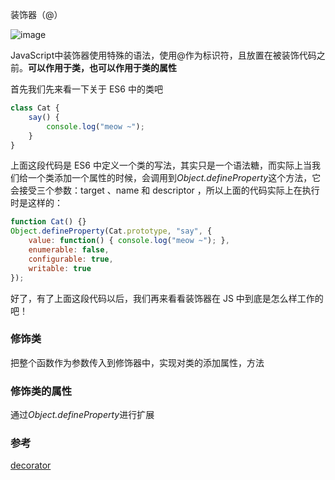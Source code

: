 装饰器（@）

![image](https://misc.aotu.io/Secbone/decorator/decorator_840x340.jpg)

JavaScript中装饰器使用特殊的语法，使用@作为标识符，且放置在被装饰代码之前。**可以作用于类，也可以作用于类的属性**

首先我们先来看一下关于 ES6 中的类吧

```js
class Cat {
    say() {
        console.log("meow ~");
    }
}
```

上面这段代码是 ES6 中定义一个类的写法，其实只是一个语法糖，而实际上当我们给一个类添加一个属性的时候，会调用到*Object.defineProperty*这个方法，它会接受三个参数：target 、name 和 descriptor ，所以上面的代码实际上在执行时是这样的：

```js
function Cat() {}
Object.defineProperty(Cat.prototype, "say", {
    value: function() { console.log("meow ~"); },
    enumerable: false,
    configurable: true,
    writable: true
});
```

好了，有了上面这段代码以后，我们再来看看装饰器在 JS 中到底是怎么样工作的吧！

### 修饰类

把整个函数作为参数传入到修饰器中，实现对类的添加属性，方法

### 修饰类的属性

通过*Object.defineProperty*进行扩展


### 参考

[decorator](https://aotu.io/notes/2016/10/24/decorator/index.html)